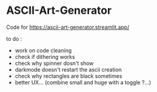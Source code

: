 # ASCII-Art-Generator

Code for https://ascii-art-generator.streamlit.app/

to do :
- work on code cleaning
- check if dithering works
- check why spinner dosn't show
- darkmode doesn't restart the ascii creation
- check why rectangles are black sometimes
- better UX... (combine small and huge with a toggle ?...)